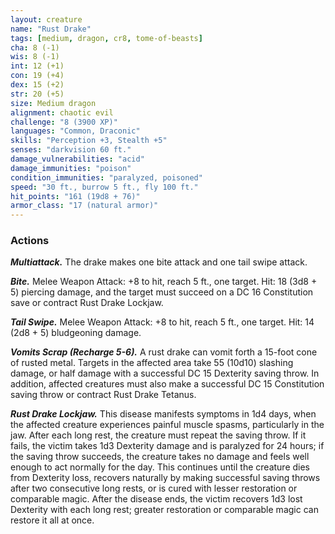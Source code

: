 ```yaml
---
layout: creature
name: "Rust Drake"
tags: [medium, dragon, cr8, tome-of-beasts]
cha: 8 (-1)
wis: 8 (-1)
int: 12 (+1)
con: 19 (+4)
dex: 15 (+2)
str: 20 (+5)
size: Medium dragon
alignment: chaotic evil
challenge: "8 (3900 XP)"
languages: "Common, Draconic"
skills: "Perception +3, Stealth +5"
senses: "darkvision 60 ft."
damage_vulnerabilities: "acid"
damage_immunities: "poison"
condition_immunities: "paralyzed, poisoned"
speed: "30 ft., burrow 5 ft., fly 100 ft."
hit_points: "161 (19d8 + 76)"
armor_class: "17 (natural armor)"
---
```


### Actions

***Multiattack.*** The drake makes one bite attack and one tail swipe attack.

***Bite.*** Melee Weapon Attack: +8 to hit, reach 5 ft., one target. Hit: 18 (3d8 + 5) piercing damage, and the target must succeed on a DC 16 Constitution save or contract Rust Drake Lockjaw.

***Tail Swipe.*** Melee Weapon Attack: +8 to hit, reach 5 ft., one target. Hit: 14 (2d8 + 5) bludgeoning damage.

***Vomits Scrap (Recharge 5-6).*** A rust drake can vomit forth a 15-foot cone of rusted metal. Targets in the affected area take 55 (10d10) slashing damage, or half damage with a successful DC 15 Dexterity saving throw. In addition, affected creatures must also make a successful DC 15 Constitution saving throw or contract Rust Drake Tetanus.

***Rust Drake Lockjaw.*** This disease manifests symptoms in 1d4 days, when the affected creature experiences painful muscle spasms, particularly in the jaw. After each long rest, the creature must repeat the saving throw. If it fails, the victim takes 1d3 Dexterity damage and is paralyzed for 24 hours; if the saving throw succeeds, the creature takes no damage and feels well enough to act normally for the day. This continues until the creature dies from Dexterity loss, recovers naturally by making successful saving throws after two consecutive long rests, or is cured with lesser restoration or comparable magic. After the disease ends, the victim recovers 1d3 lost Dexterity with each long rest; greater restoration or comparable magic can restore it all at once.

